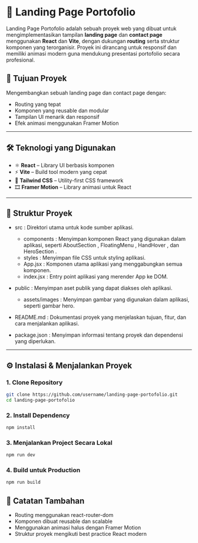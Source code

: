 # 🚀 Landing Page Portofolio

Landing Page Portofolio adalah sebuah proyek web yang dibuat untuk mengimplementasikan tampilan **landing page** dan **contact page** menggunakan **React** dan **Vite**, dengan dukungan **routing** serta struktur komponen yang terorganisir. Proyek ini dirancang untuk responsif dan memiliki animasi modern guna mendukung presentasi portofolio secara profesional.

## 🎯 Tujuan Proyek

Mengembangkan sebuah landing page dan contact page dengan:
- Routing yang tepat
- Komponen yang reusable dan modular
- Tampilan UI menarik dan responsif
- Efek animasi menggunakan Framer Motion

---

## 🛠️ Teknologi yang Digunakan

- ⚛️ **React** – Library UI berbasis komponen
- ⚡ **Vite** – Build tool modern yang cepat
- 🎨 **Tailwind CSS** – Utility-first CSS framework
- 🎞️ **Framer Motion** – Library animasi untuk React

---

## 📁 Struktur Proyek
- src : Direktori utama untuk kode sumber aplikasi.
  
  - components : Menyimpan komponen React yang digunakan dalam aplikasi, seperti AboutSection , FloatingMenu , HandHover , dan HeroSection .
  - styles : Menyimpan file CSS untuk styling aplikasi.
  - App.jsx : Komponen utama aplikasi yang menggabungkan semua komponen.
  - index.jsx : Entry point aplikasi yang merender App ke DOM.
- public : Menyimpan aset publik yang dapat diakses oleh aplikasi.
  
  - assets/images : Menyimpan gambar yang digunakan dalam aplikasi, seperti gambar hero.
- README.md : Dokumentasi proyek yang menjelaskan tujuan, fitur, dan cara menjalankan aplikasi.
- package.json : Menyimpan informasi tentang proyek dan dependensi yang diperlukan.

---

## ⚙️ Instalasi & Menjalankan Proyek

### 1. Clone Repository
```bash
git clone https://github.com/username/landing-page-portofolio.git
cd landing-page-portofolio
```
### 2. Install Dependency
```bash
npm install
```
### 3. Menjalankan Project Secara Lokal
```bash
npm run dev
```
### 4. Build untuk Production
```bash
npm run build
```

## 📌 Catatan Tambahan
- Routing menggunakan react-router-dom
- Komponen dibuat reusable dan scalable
- Menggunakan animasi halus dengan Framer Motion
- Struktur proyek mengikuti best practice React modern